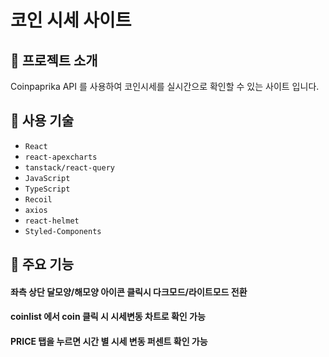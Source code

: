 # 코인 시세 사이트

## 🔎 프로젝트 소개
Coinpaprika API 를 사용하여 코인시세를 실시간으로 확인할 수 있는 사이트 입니다.

## 🔨 사용 기술

* `React`
* `react-apexcharts`
* `tanstack/react-query`
* `JavaScript`
* `TypeScript`
* `Recoil`
* `axios`
* `react-helmet`
* `Styled-Components`

## 📌 주요 기능

#### 좌측 상단 달모양/해모양 아이콘 클릭시 다크모드/라이트모드 전환

#### coinlist 에서 coin 클릭 시 시세변동 차트로 확인 가능

#### PRICE 탭을 누르면 시간 별 시세 변동 퍼센트 확인 가능
